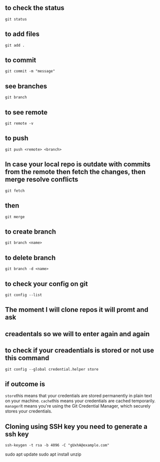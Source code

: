 ## to check the status
```git status```

## to add files
```git add .```

## to commit
```git commit -m "message"```

## see branches
```git branch```

## to see remote
```git remote -v```

## to push
```git push <remote> <branch>```

## In case your local repo is outdate with commits from the remote then fetch the changes, then merge resolve conflicts 
```git fetch```
## then
```git merge```

## to create branch
```git branch <name>```

## to delete branch
```git branch -d <name>```

## to check your config on git 
```git config --list```

## The moment I will clone repos it will promt and ask
## creadentals so we will to enter again and again
## to check if your creadentials is stored or not use this command
```git config --global credential.helper store```
## if outcome is
```store```this means that your credentials are stored permanently in plain text on your machine.
```cache```this means your credentials are cached temporarily.
```manager```it means you're using the Git Credential Manager, which securely stores your credentials.

## Cloning using SSH key you need to generate a ssh key
```ssh-keygen -t rsa -b 4096 -C "gUxhA@example.com"```

sudo apt update
sudo apt install unzip


## 